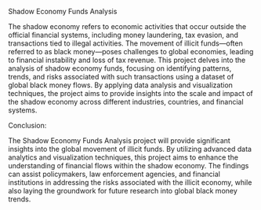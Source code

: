 Shadow Economy Funds Analysis

  The shadow economy refers to economic activities that occur outside the official financial
systems, including money laundering, tax evasion, and transactions tied to illegal activities.
The movement of illicit funds—often referred to as black money—poses challenges to global
economies, leading to financial instability and loss of tax revenue. This project delves into the
analysis of shadow economy funds, focusing on identifying patterns, trends, and risks
associated with such transactions using a dataset of global black money flows. By applying
data analysis and visualization techniques, the project aims to provide insights into the scale
and impact of the shadow economy across different industries, countries, and financial
systems.

Conclusion:

The Shadow Economy Funds Analysis project will provide significant insights into the global
movement of illicit funds. By utilizing advanced data analytics and visualization techniques,
this project aims to enhance the understanding of financial flows within the shadow economy.
The findings can assist policymakers, law enforcement agencies, and financial institutions in
addressing the risks associated with the illicit economy, while also laying the groundwork for
future research into global black money trends.
